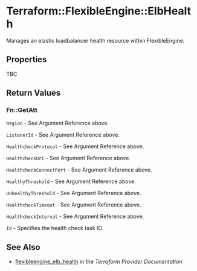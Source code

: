 # Terraform::FlexibleEngine::ElbHealth

Manages an elastic loadbalancer health resource within FlexibleEngine.

## Properties

TBC

## Return Values

### Fn::GetAtt

`Region` - See Argument Reference above.

`ListenerId` - See Argument Reference above.

`HealthcheckProtocol` - See Argument Reference above.

`HealthcheckUri` - See Argument Reference above.

`HealthcheckConnectPort` - See Argument Reference above.

`HealthyThreshold` - See Argument Reference above.

`UnhealthyThreshold` - See Argument Reference above.

`HealthcheckTimeout` - See Argument Reference above.

`HealthcheckInterval` - See Argument Reference above.

`Id` - Specifies the health check task ID.

## See Also

* [flexibleengine_elb_health](https://www.terraform.io/docs/providers/flexibleengine/r/elb_health.html) in the _Terraform Provider Documentation_
